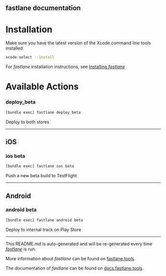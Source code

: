 fastlane documentation
----

# Installation

Make sure you have the latest version of the Xcode command line tools installed:

```sh
xcode-select --install
```

For _fastlane_ installation instructions, see [Installing _fastlane_](https://docs.fastlane.tools/#installing-fastlane)

# Available Actions

### deploy_beta

```sh
[bundle exec] fastlane deploy_beta
```

Deploy to both stores

----


## iOS

### ios beta

```sh
[bundle exec] fastlane ios beta
```

Push a new beta build to TestFlight

----


## Android

### android beta

```sh
[bundle exec] fastlane android beta
```

Deploy to internal track on Play Store

----

This README.md is auto-generated and will be re-generated every time [_fastlane_](https://fastlane.tools) is run.

More information about _fastlane_ can be found on [fastlane.tools](https://fastlane.tools).

The documentation of _fastlane_ can be found on [docs.fastlane.tools](https://docs.fastlane.tools).
